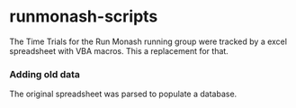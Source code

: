 # runmonash-scripts
The Time Trials for the Run Monash running group were tracked by a excel spreadsheet with VBA macros. 
This a replacement for that.

### Adding old data
The original spreadsheet was parsed to populate a database.


